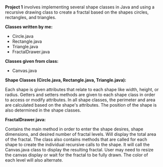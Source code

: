 <b>Project 1</b> involves implementing several shape classes in Java and using a recursive drawing class to create a fractal based on the shapes circles, rectangles, and triangles.

<b>Classes written by me:</b>
<ul> <li> Circle.java </li>
<li> Rectangle.java </li>
<li> Triangle.java </li>
<li> FractalDrawer.java </li> </ul>

<b>Classes given from class:</b>
<ul> <li> Canvas.java </li> </ul>

<b>Shape Classes (Circle.java, Rectangle.java, Triangle.java):</b>

Each shape is given attributes that relate to each shape like width, height, or radius. Getters and setters methods are given to each shape class in order to access or modify attributes. In all shape classes, the perimeter and area are calculated based on the shape's attributes. The position of the shape is also determined in the shape classes.

<b> FractalDrawer.java:</b>

Contains the main method in order to enter the shape desires, shape dimensions, and desired number of fractal levels. Will display the total area of the fractal. The class also contains methods that are called for each shape to create the individual recursive calls to the shape. It will call the Canvas.java class to display the resulting fractal. User may need to resize the canvas display or wait for the fractal to be fully drawn. The color of each level will also alternate. 



